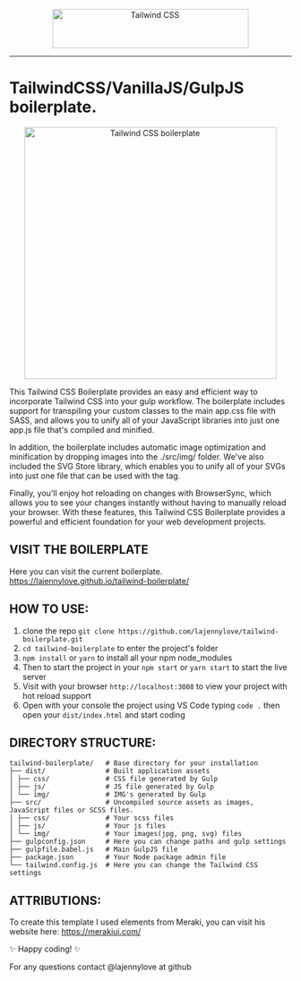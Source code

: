 <p align="center">
  <a href="https://tailwindcss.com" target="_blank">
    <picture>
      <source media="(prefers-color-scheme: dark)" srcset="https://raw.githubusercontent.com/tailwindlabs/tailwindcss/HEAD/.github/logo-dark.svg">
      <source media="(prefers-color-scheme: light)" srcset="https://raw.githubusercontent.com/tailwindlabs/tailwindcss/HEAD/.github/logo-light.svg">
      <img alt="Tailwind CSS" src="https://raw.githubusercontent.com/tailwindlabs/tailwindcss/HEAD/.github/logo-light.svg" width="350" height="70" style="max-width: 100%;">
    </picture>
  </a>
</p>

---

# TailwindCSS/VanillaJS/GulpJS boilerplate.

<p align="center">
  <picture>
    <source media="(prefers-color-scheme: dark)" srcset="https://repository-images.githubusercontent.com/621943502/80cd6dcb-93a9-4352-a2bd-722aabab1452">
    <source media="(prefers-color-scheme: light)" srcset="https://repository-images.githubusercontent.com/621943502/80cd6dcb-93a9-4352-a2bd-722aabab1452">
    <img alt="Tailwind CSS boilerplate" src="https://repository-images.githubusercontent.com/621943502/80cd6dcb-93a9-4352-a2bd-722aabab1452" width="450" height="auto" style="max-width: 100%;">
  </picture>
</p>

This Tailwind CSS Boilerplate provides an easy and efficient way to incorporate Tailwind CSS into your gulp workflow. The boilerplate includes support for transpiling your custom classes to the main app.css file with SASS, and allows you to unify all of your JavaScript libraries into just one app.js file that's compiled and minified.

In addition, the boilerplate includes automatic image optimization and minification by dropping images into the ./src/img/ folder. We've also included the SVG Store library, which enables you to unify all of your SVGs into just one file that can be used with the <use> tag.

Finally, you'll enjoy hot reloading on changes with BrowserSync, which allows you to see your changes instantly without having to manually reload your browser. With these features, this Tailwind CSS Boilerplate provides a powerful and efficient foundation for your web development projects.

## VISIT THE BOILERPLATE

Here you can visit the current boilerplate.
https://lajennylove.github.io/tailwind-boilerplate/

## HOW TO USE:

1. clone the repo `git clone https://github.com/lajennylove/tailwind-boilerplate.git`
2. `cd tailwind-boilerplate` to enter the project's folder
3. `npm install` or `yarn` to install all your npm node_modules
4. Then to start the project in your `npm start` or `yarn start` to start the live server
5. Visit with your browser `http://localhost:3008` to view your project with hot reload support
6. Open with your console the project using VS Code typing `code .` then open your `dist/index.html` and start coding

## DIRECTORY STRUCTURE:

```
tailwind-boilerplate/   # Base directory for your installation
├── dist/               # Built application assets
│ ├── css/              # CSS file generated by Gulp
│ ├── js/               # JS file generated by Gulp
│ └── img/              # IMG's generated by Gulp
├── src/                # Uncompiled source assets as images, JavaScript files or SCSS files.
│ ├── css/              # Your scss files
│ ├── js/               # Your js files
│ └── img/              # Your images(jpg, png, svg) files
├── gulpconfig.json     # Here you can change paths and gulp settings
├── gulpfile.babel.js   # Main GulpJS file
├── package.json        # Your Node package admin file
└── tailwind.config.js  # Here you can change the Tailwind CSS settings
```

## ATTRIBUTIONS:

To create this template I used elements from Meraki, you can visit his website here:
https://merakiui.com/

✨ Happy coding! ✨

For any questions contact @lajennylove at github
